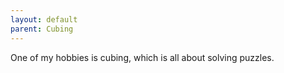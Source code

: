 ```yaml
---
layout: default
parent: Cubing
---
```

One of my hobbies is cubing, which is all about solving puzzles.